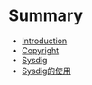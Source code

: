 # Summary

* [Introduction](README.MD)
* [Copyright](copyright.md)
* [Sysdig](sysdig.md)
* [Sysdig的使用](sysdig的使用.md)

